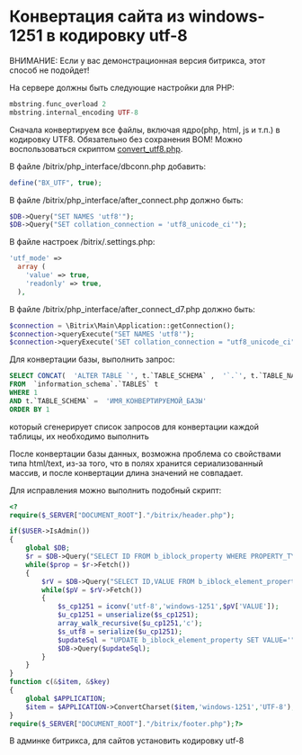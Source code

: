 Конвертация сайта из windows-1251 в кодировку utf-8
==============================
ВНИМАНИЕ: Если у вас демонстрационная версия битрикса, этот способ не подойдет!

На сервере должны быть следующие настройки для PHP:
```php
mbstring.func_overload 2
mbstring.internal_encoding UTF-8
```

Сначала конвертируем все файлы, включая ядро(php, html, js и т.п.) в кодировку UTF8. Обязательно без сохранения BOM!
Можно воспользоваться скриптом [convert_utf8.php](http://www.1c-bitrix.ru/download/files/scripts/convert_utf8.php).

В файле /bitrix/php_interface/dbconn.php добавить:
```php
define("BX_UTF", true);
```

В файле /bitrix/php_interface/after_connect.php должно быть:
```php
$DB->Query("SET NAMES 'utf8'");
$DB->Query("SET collation_connection = 'utf8_unicode_ci'");
```

В файле настроек /bitrix/.settings.php:
```php
'utf_mode' => 
  array (
    'value' => true,
    'readonly' => true,
  ),
```

В файле /bitrix/php_interface/after_connect_d7.php должно быть:
```php
$connection = \Bitrix\Main\Application::getConnection();
$connection->queryExecute("SET NAMES 'utf8'");
$connection->queryExecute('SET collation_connection = "utf8_unicode_ci"');
```


Для конвертации базы, выполнить запрос:
```sql
SELECT CONCAT(  'ALTER TABLE `', t.`TABLE_SCHEMA` ,  '`.`', t.`TABLE_NAME` ,  '` CONVERT TO CHARACTER SET utf8 COLLATE utf8_unicode_ci;' ) AS sqlcode
FROM  `information_schema`.`TABLES` t
WHERE 1
AND t.`TABLE_SCHEMA` =  'ИМЯ_КОНВЕРТИРУЕМОЙ_БАЗЫ'
ORDER BY 1
```
который сгенерирует список запросов для конвертации каждой таблицы, их необходимо выполнить

После конвертации базы данных, возможна проблема со свойствами типа html/text, из-за того, что в полях хранится сериализованный массив, и после конвертации длина значений не совпадает.

Для исправления можно выполнить подобный скрипт:
```php
<?
require($_SERVER["DOCUMENT_ROOT"]."/bitrix/header.php");

if($USER->IsAdmin())
{
    global $DB;
    $r = $DB->Query("SELECT ID FROM b_iblock_property WHERE PROPERTY_TYPE='S'");
    while($prop = $r->Fetch())
    {
        $rV = $DB->Query("SELECT ID,VALUE FROM b_iblock_element_property WHERE IBLOCK_PROPERTY_ID=".$prop['ID']." AND VALUE IS NOT NULL AND VALUE LIKE 'a:%'");
        while($pV = $rV->Fetch())
        {
            $s_cp1251 = iconv('utf-8','windows-1251',$pV['VALUE']);
            $u_cp1251 = unserialize($s_cp1251);
            array_walk_recursive($u_cp1251,'c');
            $s_utf8 = serialize($u_cp1251);
            $updateSql = "UPDATE b_iblock_element_property SET VALUE='".$DB->ForSql($s_utf8)."' WHERE ID=".$pV['ID'];
            $DB->Query($updateSql);
        }
    }
}
function c(&$item, &$key)
{
    global $APPLICATION;
    $item = $APPLICATION->ConvertCharset($item,'windows-1251','UTF-8');
}
require($_SERVER["DOCUMENT_ROOT"]."/bitrix/footer.php");?>
```

В админке битрикса, для сайтов установить кодировку utf-8